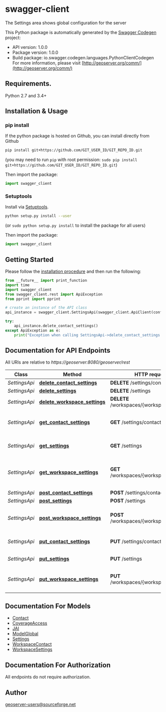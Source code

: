# swagger-client
The Settings area shows global configuration for the server

This Python package is automatically generated by the [Swagger Codegen](https://github.com/swagger-api/swagger-codegen) project:

- API version: 1.0.0
- Package version: 1.0.0
- Build package: io.swagger.codegen.languages.PythonClientCodegen
For more information, please visit [http://geoserver.org/comm/](http://geoserver.org/comm/)

## Requirements.

Python 2.7 and 3.4+

## Installation & Usage
### pip install

If the python package is hosted on Github, you can install directly from Github

```sh
pip install git+https://github.com/GIT_USER_ID/GIT_REPO_ID.git
```
(you may need to run `pip` with root permission: `sudo pip install git+https://github.com/GIT_USER_ID/GIT_REPO_ID.git`)

Then import the package:
```python
import swagger_client 
```

### Setuptools

Install via [Setuptools](http://pypi.python.org/pypi/setuptools).

```sh
python setup.py install --user
```
(or `sudo python setup.py install` to install the package for all users)

Then import the package:
```python
import swagger_client
```

## Getting Started

Please follow the [installation procedure](#installation--usage) and then run the following:

```python
from __future__ import print_function
import time
import swagger_client
from swagger_client.rest import ApiException
from pprint import pprint

# create an instance of the API class
api_instance = swagger_client.SettingsApi(swagger_client.ApiClient(configuration))

try:
    api_instance.delete_contact_settings()
except ApiException as e:
    print("Exception when calling SettingsApi->delete_contact_settings: %s\n" % e)

```

## Documentation for API Endpoints

All URIs are relative to *https://geoserver:8080/geoserver/rest*

Class | Method | HTTP request | Description
------------ | ------------- | ------------- | -------------
*SettingsApi* | [**delete_contact_settings**](docs/SettingsApi.md#delete_contact_settings) | **DELETE** /settings/contact | 
*SettingsApi* | [**delete_settings**](docs/SettingsApi.md#delete_settings) | **DELETE** /settings | 
*SettingsApi* | [**delete_workspace_settings**](docs/SettingsApi.md#delete_workspace_settings) | **DELETE** /workspaces/{workspace}/settings | 
*SettingsApi* | [**get_contact_settings**](docs/SettingsApi.md#get_contact_settings) | **GET** /settings/contact | Get a list of all global contact settings
*SettingsApi* | [**get_settings**](docs/SettingsApi.md#get_settings) | **GET** /settings | Get a list of all global settings
*SettingsApi* | [**get_workspace_settings**](docs/SettingsApi.md#get_workspace_settings) | **GET** /workspaces/{workspace}/settings | Get a list of all workspace-specific settings
*SettingsApi* | [**post_contact_settings**](docs/SettingsApi.md#post_contact_settings) | **POST** /settings/contact | 
*SettingsApi* | [**post_settings**](docs/SettingsApi.md#post_settings) | **POST** /settings | 
*SettingsApi* | [**post_workspace_settings**](docs/SettingsApi.md#post_workspace_settings) | **POST** /workspaces/{workspace}/settings | Create workspace-specific settings
*SettingsApi* | [**put_contact_settings**](docs/SettingsApi.md#put_contact_settings) | **PUT** /settings/contact | Update contact settings
*SettingsApi* | [**put_settings**](docs/SettingsApi.md#put_settings) | **PUT** /settings | Update settings
*SettingsApi* | [**put_workspace_settings**](docs/SettingsApi.md#put_workspace_settings) | **PUT** /workspaces/{workspace}/settings | Update workspace-specific settings


## Documentation For Models

 - [Contact](docs/Contact.md)
 - [CoverageAccess](docs/CoverageAccess.md)
 - [JAI](docs/JAI.md)
 - [ModelGlobal](docs/ModelGlobal.md)
 - [Settings](docs/Settings.md)
 - [WorkspaceContact](docs/WorkspaceContact.md)
 - [WorkspaceSettings](docs/WorkspaceSettings.md)


## Documentation For Authorization

 All endpoints do not require authorization.


## Author

geoserver-users@sourceforge.net

